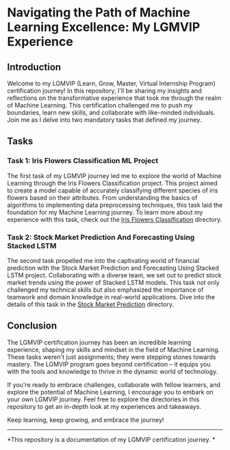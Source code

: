 # Navigating the Path of Machine Learning Excellence: My LGMVIP Experience

## Introduction

Welcome to my LGMVIP (Learn, Grow, Master, Virtual Internship Program) certification journey! In this repository, I'll be sharing my insights and reflections on the transformative experience that took me through the realm of Machine Learning. This certification challenged me to push my boundaries, learn new skills, and collaborate with like-minded individuals. Join me as I delve into two mandatory tasks that defined my journey.

## Tasks

### Task 1: Iris Flowers Classification ML Project

The first task of my LGMVIP journey led me to explore the world of Machine Learning through the Iris Flowers Classification project. This project aimed to create a model capable of accurately classifying different species of iris flowers based on their attributes. From understanding the basics of algorithms to implementing data preprocessing techniques, this task laid the foundation for my Machine Learning journey. To learn more about my experience with this task, check out the [Iris Flowers Classification](Task1_Iris_Flowers_Classification/) directory.

### Task 2: Stock Market Prediction And Forecasting Using Stacked LSTM

The second task propelled me into the captivating world of financial prediction with the Stock Market Prediction and Forecasting Using Stacked LSTM project. Collaborating with a diverse team, we set out to predict stock market trends using the power of Stacked LSTM models. This task not only challenged my technical skills but also emphasized the importance of teamwork and domain knowledge in real-world applications. Dive into the details of this task in the [Stock Market Prediction](Task2_Stock_Market_Prediction/) directory.

## Conclusion

The LGMVIP certification journey has been an incredible learning experience, shaping my skills and mindset in the field of Machine Learning. These tasks weren't just assignments; they were stepping stones towards mastery. The LGMVIP program goes beyond certification – it equips you with the tools and knowledge to thrive in the dynamic world of technology.

If you're ready to embrace challenges, collaborate with fellow learners, and explore the potential of Machine Learning, I encourage you to embark on your own LGMVIP journey. Feel free to explore the directories in this repository to get an in-depth look at my experiences and takeaways.

Keep learning, keep growing, and embrace the journey!

---
*This repository is a documentation of my LGMVIP certification journey. *
